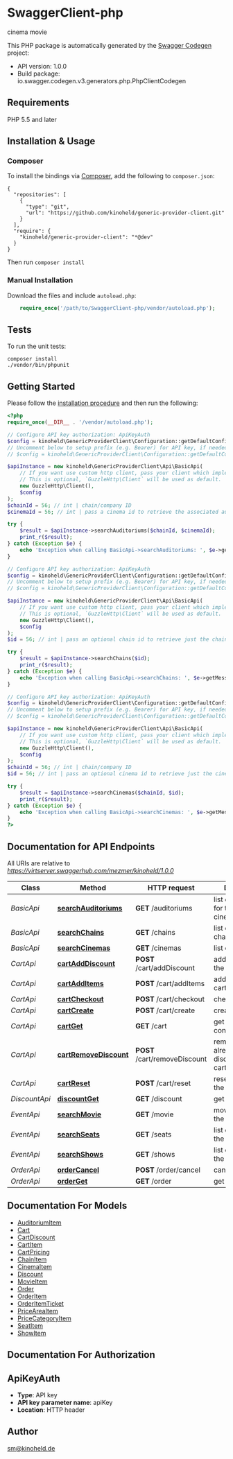 # SwaggerClient-php
cinema movie

This PHP package is automatically generated by the [Swagger Codegen](https://github.com/swagger-api/swagger-codegen) project:

- API version: 1.0.0
- Build package: io.swagger.codegen.v3.generators.php.PhpClientCodegen

## Requirements

PHP 5.5 and later

## Installation & Usage
### Composer

To install the bindings via [Composer](http://getcomposer.org/), add the following to `composer.json`:

```
{
  "repositories": [
    {
      "type": "git",
      "url": "https://github.com/kinoheld/generic-provider-client.git"
    }
  ],
  "require": {
    "kinoheld/generic-provider-client": "*@dev"
  }
}
```

Then run `composer install`

### Manual Installation

Download the files and include `autoload.php`:

```php
    require_once('/path/to/SwaggerClient-php/vendor/autoload.php');
```

## Tests

To run the unit tests:

```
composer install
./vendor/bin/phpunit
```

## Getting Started

Please follow the [installation procedure](#installation--usage) and then run the following:

```php
<?php
require_once(__DIR__ . '/vendor/autoload.php');

// Configure API key authorization: ApiKeyAuth
$config = kinoheld\GenericProviderClient\Configuration::getDefaultConfiguration()->setApiKey('apiKey', 'YOUR_API_KEY');
// Uncomment below to setup prefix (e.g. Bearer) for API key, if needed
// $config = kinoheld\GenericProviderClient\Configuration::getDefaultConfiguration()->setApiKeyPrefix('apiKey', 'Bearer');

$apiInstance = new kinoheld\GenericProviderClient\Api\BasicApi(
    // If you want use custom http client, pass your client which implements `GuzzleHttp\ClientInterface`.
    // This is optional, `GuzzleHttp\Client` will be used as default.
    new GuzzleHttp\Client(),
    $config
);
$chainId = 56; // int | chain/company ID
$cinemaId = 56; // int | pass a cinema id to retrieve the associated auditoriums

try {
    $result = $apiInstance->searchAuditoriums($chainId, $cinemaId);
    print_r($result);
} catch (Exception $e) {
    echo 'Exception when calling BasicApi->searchAuditoriums: ', $e->getMessage(), PHP_EOL;
}

// Configure API key authorization: ApiKeyAuth
$config = kinoheld\GenericProviderClient\Configuration::getDefaultConfiguration()->setApiKey('apiKey', 'YOUR_API_KEY');
// Uncomment below to setup prefix (e.g. Bearer) for API key, if needed
// $config = kinoheld\GenericProviderClient\Configuration::getDefaultConfiguration()->setApiKeyPrefix('apiKey', 'Bearer');

$apiInstance = new kinoheld\GenericProviderClient\Api\BasicApi(
    // If you want use custom http client, pass your client which implements `GuzzleHttp\ClientInterface`.
    // This is optional, `GuzzleHttp\Client` will be used as default.
    new GuzzleHttp\Client(),
    $config
);
$id = 56; // int | pass an optional chain id to retrieve just the chain details of the given chain

try {
    $result = $apiInstance->searchChains($id);
    print_r($result);
} catch (Exception $e) {
    echo 'Exception when calling BasicApi->searchChains: ', $e->getMessage(), PHP_EOL;
}

// Configure API key authorization: ApiKeyAuth
$config = kinoheld\GenericProviderClient\Configuration::getDefaultConfiguration()->setApiKey('apiKey', 'YOUR_API_KEY');
// Uncomment below to setup prefix (e.g. Bearer) for API key, if needed
// $config = kinoheld\GenericProviderClient\Configuration::getDefaultConfiguration()->setApiKeyPrefix('apiKey', 'Bearer');

$apiInstance = new kinoheld\GenericProviderClient\Api\BasicApi(
    // If you want use custom http client, pass your client which implements `GuzzleHttp\ClientInterface`.
    // This is optional, `GuzzleHttp\Client` will be used as default.
    new GuzzleHttp\Client(),
    $config
);
$chainId = 56; // int | chain/company ID
$id = 56; // int | pass an optional cinema id to retrieve just the cinema details of the given cinema

try {
    $result = $apiInstance->searchCinemas($chainId, $id);
    print_r($result);
} catch (Exception $e) {
    echo 'Exception when calling BasicApi->searchCinemas: ', $e->getMessage(), PHP_EOL;
}
?>
```

## Documentation for API Endpoints

All URIs are relative to *https://virtserver.swaggerhub.com/mezmer/kinoheld/1.0.0*

Class | Method | HTTP request | Description
------------ | ------------- | ------------- | -------------
*BasicApi* | [**searchAuditoriums**](docs/Api/BasicApi.md#searchauditoriums) | **GET** /auditoriums | list of auditoriums for the given cinema
*BasicApi* | [**searchChains**](docs/Api/BasicApi.md#searchchains) | **GET** /chains | list of chains/companies
*BasicApi* | [**searchCinemas**](docs/Api/BasicApi.md#searchcinemas) | **GET** /cinemas | list of cinemas
*CartApi* | [**cartAddDiscount**](docs/Api/CartApi.md#cartadddiscount) | **POST** /cart/addDiscount | add discount to the cart
*CartApi* | [**cartAddItems**](docs/Api/CartApi.md#cartadditems) | **POST** /cart/addItems | add items to the cart
*CartApi* | [**cartCheckout**](docs/Api/CartApi.md#cartcheckout) | **POST** /cart/checkout | checkout the cart
*CartApi* | [**cartCreate**](docs/Api/CartApi.md#cartcreate) | **POST** /cart/create | create a new cart
*CartApi* | [**cartGet**](docs/Api/CartApi.md#cartget) | **GET** /cart | get the cart contents
*CartApi* | [**cartRemoveDiscount**](docs/Api/CartApi.md#cartremovediscount) | **POST** /cart/removeDiscount | remove an already applied discount from the cart
*CartApi* | [**cartReset**](docs/Api/CartApi.md#cartreset) | **POST** /cart/reset | reset contents of the cart
*DiscountApi* | [**discountGet**](docs/Api/DiscountApi.md#discountget) | **GET** /discount | get the discount
*EventApi* | [**searchMovie**](docs/Api/EventApi.md#searchmovie) | **GET** /movie | movie details for the given movie id
*EventApi* | [**searchSeats**](docs/Api/EventApi.md#searchseats) | **GET** /seats | list of seats for the given show
*EventApi* | [**searchShows**](docs/Api/EventApi.md#searchshows) | **GET** /shows | list of shows for the given cinema
*OrderApi* | [**orderCancel**](docs/Api/OrderApi.md#ordercancel) | **POST** /order/cancel | cancel the order
*OrderApi* | [**orderGet**](docs/Api/OrderApi.md#orderget) | **GET** /order | get the order

## Documentation For Models

 - [AuditoriumItem](docs/Model/AuditoriumItem.md)
 - [Cart](docs/Model/Cart.md)
 - [CartDiscount](docs/Model/CartDiscount.md)
 - [CartItem](docs/Model/CartItem.md)
 - [CartPricing](docs/Model/CartPricing.md)
 - [ChainItem](docs/Model/ChainItem.md)
 - [CinemaItem](docs/Model/CinemaItem.md)
 - [Discount](docs/Model/Discount.md)
 - [MovieItem](docs/Model/MovieItem.md)
 - [Order](docs/Model/Order.md)
 - [OrderItem](docs/Model/OrderItem.md)
 - [OrderItemTicket](docs/Model/OrderItemTicket.md)
 - [PriceAreaItem](docs/Model/PriceAreaItem.md)
 - [PriceCategoryItem](docs/Model/PriceCategoryItem.md)
 - [SeatItem](docs/Model/SeatItem.md)
 - [ShowItem](docs/Model/ShowItem.md)

## Documentation For Authorization


## ApiKeyAuth

- **Type**: API key
- **API key parameter name**: apiKey
- **Location**: HTTP header


## Author

sm@kinoheld.de

